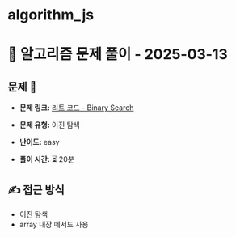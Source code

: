 # algorithm_js

# 📝 알고리즘 문제 풀이 - 2025-03-13

## 문제 📖

- **문제 링크:** [리트 코드 - Binary Search](https://leetcode.com/problems/binary-search/description/)

- **문제 유형:** 이진 탐색

- **난이도:** easy

- **풀이 시간:** ⏳ 20분

## ✍ 접근 방식

- 이진 탐색
- array 내장 메서드 사용

